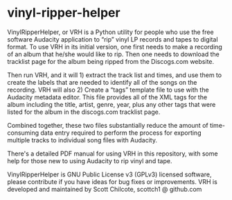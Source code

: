 # vinyl-ripper-helper
VinylRipperHelper, or VRH is a Python utility for people who use the free software Audacity application to “rip” vinyl LP records and tapes to digital format.  To use VRH in its initial version, one first needs to make a recording of an album that he/she would like to rip.  Then one needs to download the tracklist page for the album being ripped from the Discogs.com website.  

Then run VRH, and it will 1) extract the track list and times, and use them to create the labels that are needed to identify all of the songs on the recording.  VRH will also 2) Create a “tags” template file to use with the Audacity metadata editor. This file provides all of the XML tags for the album including the title, artist, genre, year, plus any other tags that were listed for the album in the discogs.com tracklist page.

Combined together, these two files substantially reduce the amount of time-consuming data entry required to perform the process for exporting multiple tracks to individual song files with Audacity.

There's a detailed PDF manual for using VRH in this repository, with some help for those new to using Audacity to rip vinyl and tape.

VinylRipperHelper is GNU Public License v3 (GPLv3) licensed software, please contribute if you have ideas for bug fixes or improvements.
VRH is developed and maintained by Scott Chilcote, scottch1 @ github.com
